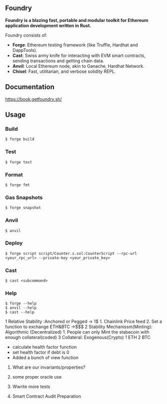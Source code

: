 ## Foundry

**Foundry is a blazing fast, portable and modular toolkit for Ethereum application development written in Rust.**

Foundry consists of:

- **Forge**: Ethereum testing framework (like Truffle, Hardhat and DappTools).
- **Cast**: Swiss army knife for interacting with EVM smart contracts, sending transactions and getting chain data.
- **Anvil**: Local Ethereum node, akin to Ganache, Hardhat Network.
- **Chisel**: Fast, utilitarian, and verbose solidity REPL.

## Documentation

https://book.getfoundry.sh/

## Usage

### Build

```shell
$ forge build
```

### Test

```shell
$ forge test
```

### Format

```shell
$ forge fmt
```

### Gas Snapshots

```shell
$ forge snapshot
```

### Anvil

```shell
$ anvil
```

### Deploy

```shell
$ forge script script/Counter.s.sol:CounterScript --rpc-url <your_rpc_url> --private-key <your_private_key>
```

### Cast

```shell
$ cast <subcommand>
```

### Help

```shell
$ forge --help
$ anvil --help
$ cast --help
```

1 Relative Stability :Anchored or Pegged -> 1$
    1. Chainlink Price feed
    2. Set a function to exchange ETH&BTC ->$$$
2 Stability Mechanissm(Minting): Algorithmic (Decentralized) 1. People can only Mint the stabecoin with enough collateral(coded)
3 Collateral: Exogenous(Crypto)
1 ETH
2 BTC

- calculate health factor function
- set health factor if debt is 0
- Added a bunch of view function

1.  What are our invariants/properties?

1.  some proper oracle use
1.  Wwrite more tests
1.  Smart Contract Audit Preparation
